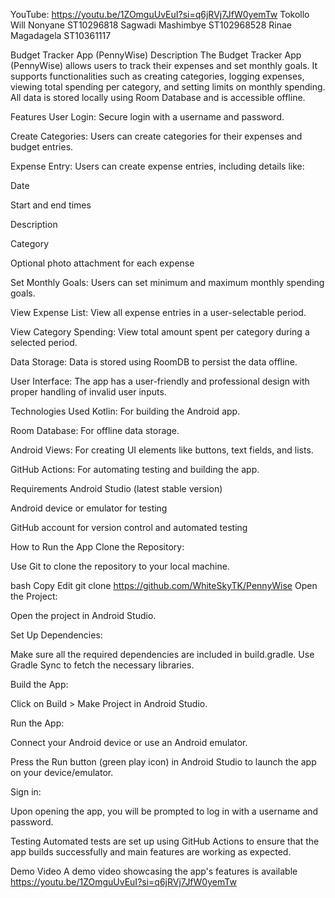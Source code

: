 YouTube: https://youtu.be/1ZOmguUvEuI?si=q6jRVj7JfW0yemTw
Tokollo Will Nonyane ST10296818
Sagwadi Mashimbye ST102968528
Rinae Magadagela ST10361117

Budget Tracker App (PennyWise)
Description
The Budget Tracker App (PennyWise) allows users to track their expenses and set monthly goals. It supports functionalities such as creating categories, logging expenses, viewing total spending per category, and setting limits on monthly spending. All data is stored locally using Room Database and is accessible offline.

Features
User Login: Secure login with a username and password.

Create Categories: Users can create categories for their expenses and budget entries.

Expense Entry: Users can create expense entries, including details like:

Date

Start and end times

Description

Category

Optional photo attachment for each expense

Set Monthly Goals: Users can set minimum and maximum monthly spending goals.

View Expense List: View all expense entries in a user-selectable period.

View Category Spending: View total amount spent per category during a selected period.

Data Storage: Data is stored using RoomDB to persist the data offline.

User Interface: The app has a user-friendly and professional design with proper handling of invalid user inputs.

Technologies Used
Kotlin: For building the Android app.

Room Database: For offline data storage.

Android Views: For creating UI elements like buttons, text fields, and lists.

GitHub Actions: For automating testing and building the app.

Requirements
Android Studio (latest stable version)

Android device or emulator for testing

GitHub account for version control and automated testing

How to Run the App
Clone the Repository:

Use Git to clone the repository to your local machine.

bash
Copy
Edit
git clone https://github.com/WhiteSkyTK/PennyWise
Open the Project:

Open the project in Android Studio.

Set Up Dependencies:

Make sure all the required dependencies are included in build.gradle. Use Gradle Sync to fetch the necessary libraries.

Build the App:

Click on Build > Make Project in Android Studio.

Run the App:

Connect your Android device or use an Android emulator.

Press the Run button (green play icon) in Android Studio to launch the app on your device/emulator.

Sign in:

Upon opening the app, you will be prompted to log in with a username and password.

Testing
Automated tests are set up using GitHub Actions to ensure that the app builds successfully and main features are working as expected.

Demo Video
A demo video showcasing the app's features is available 
https://youtu.be/1ZOmguUvEuI?si=q6jRVj7JfW0yemTw
